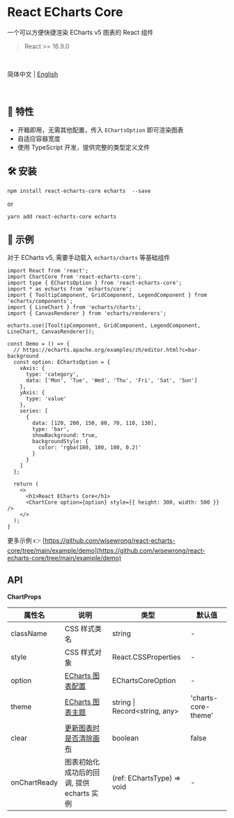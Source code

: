 # React ECharts Core

一个可以方便快捷渲染 ECharts v5 图表的 React 组件

> React >= 16.9.0

<br />

简体中文 | [English](./README-en_US.md)

<br />

## 🎁 特性

- 开箱即用，无需其他配置，传入 `EChartsOption` 即可渲染图表
- 自适应容器宽度
- 使用 TypeScript 开发，提供完整的类型定义文件

## 🛠 安装

```
npm install react-echarts-core echarts  --save
```

or

```
yarn add react-echarts-core echarts
```

## 🚀 示例

对于 ECharts v5, 需要手动载入 `echarts/charts` 等基础组件

```tsx
import React from 'react';
import ChartCore from 'react-echarts-core';
import type { EChartsOption } from 'react-echarts-core';
import * as echarts from 'echarts/core';
import { TooltipComponent, GridComponent, LegendComponent } from 'echarts/components';
import { LineChart } from 'echarts/charts';
import { CanvasRenderer } from 'echarts/renderers';

echarts.use([TooltipComponent, GridComponent, LegendComponent, LineChart, CanvasRenderer]);

const Demo = () => {
  // https://echarts.apache.org/examples/zh/editor.html?c=bar-background
  const option: EChartsOption = {
    xAxis: {
      type: 'category',
      data: ['Mon', 'Tue', 'Wed', 'Thu', 'Fri', 'Sat', 'Sun']
    },
    yAxis: {
      type: 'value'
    },
    series: [
      {
        data: [120, 200, 150, 80, 70, 110, 130],
        type: 'bar',
        showBackground: true,
        backgroundStyle: {
          color: 'rgba(180, 180, 180, 0.2)'
        }
      }
    ]
  };

  return (
    <>
      <h1>React ECharts Core</h1>
      <ChartCore option={option} style={{ height: 300, width: 500 }} />
    </>
  );
}
```

更多示例 👉 [https://github.com/wisewrong/react-echarts-core/tree/main/example/demo](https://github.com/wisewrong/react-echarts-core/tree/main/example/demo)

## API

**ChartProps**

| 属性名       | 说明                                                         | 类型                           | 默认值              |
| ------------ | ------------------------------------------------------------ | ------------------------------ | ------------------- |
| className    | CSS 样式类名                                                 | string                         | -                   |
| style        | CSS 样式对象                                                 | React.CSSProperties            | -                   |
| option       | [ECharts 图表配置](https://echarts.apache.org/zh/option.html) | EChartsCoreOption              | -                   |
| theme        | [ECharts 图表主题](https://echarts.apache.org/zh/api.html#echarts.init) | string \| Record<string, any>  | 'charts-core-theme' |
| clear        | [更新图表时是否清除画布](https://echarts.apache.org/zh/api.html#echartsInstance.clear) | boolean                        | false               |
| onChartReady | 图表初始化成功后的回调, 提供 echarts 实例                    | (ref: EChartsType) => void | -                   |


